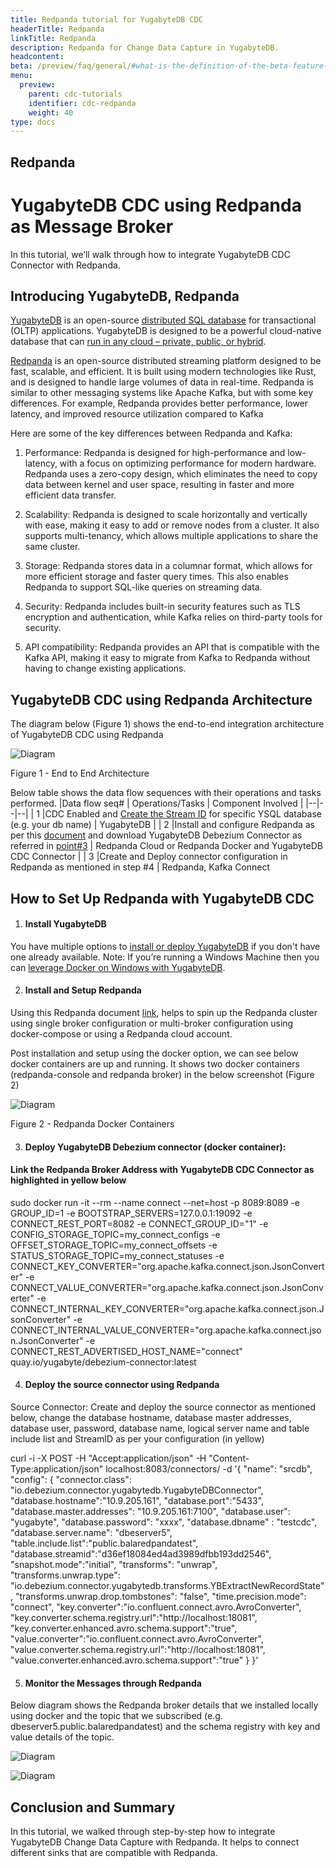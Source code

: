 ```yaml
---
title: Redpanda tutorial for YugabyteDB CDC
headerTitle: Redpanda
linkTitle: Redpanda
description: Redpanda for Change Data Capture in YugabyteDB.
headcontent:
beta: /preview/faq/general/#what-is-the-definition-of-the-beta-feature-tag
menu:
  preview:
    parent: cdc-tutorials
    identifier: cdc-redpanda
    weight: 40
type: docs
---
```


## Redpanda
# YugabyteDB CDC using Redpanda as Message Broker

  

In this tutorial, we’ll walk through how to integrate YugabyteDB CDC Connector with Redpanda.

## Introducing YugabyteDB, Redpanda

  

[YugabyteDB](https://www.yugabyte.com/yugabytedb/) is an open-source [distributed SQL database](https://www.yugabyte.com/distributed-sql/distributed-sql-database/) for transactional (OLTP) applications. YugabyteDB is designed to be a powerful cloud-native database that can [run in any cloud – private, public, or hybrid](https://www.yugabyte.com/compare-products/).

  

[Redpanda](https://redpanda.com/) is an open-source distributed streaming platform designed to be fast, scalable, and efficient. It is built using modern technologies like Rust, and is designed to handle large volumes of data in real-time. Redpanda is similar to other messaging systems like Apache Kafka, but with some key differences. For example, Redpanda provides better performance, lower latency, and improved resource utilization compared to Kafka

  

Here are some of the key differences between Redpanda and Kafka:

1.  Performance: Redpanda is designed for high-performance and low-latency, with a focus on optimizing performance for modern hardware. Redpanda uses a zero-copy design, which eliminates the need to copy data between kernel and user space, resulting in faster and more efficient data transfer.
    
2.  Scalability: Redpanda is designed to scale horizontally and vertically with ease, making it easy to add or remove nodes from a cluster. It also supports multi-tenancy, which allows multiple applications to share the same cluster.
    
3.  Storage: Redpanda stores data in a columnar format, which allows for more efficient storage and faster query times. This also enables Redpanda to support SQL-like queries on streaming data.
    
4.  Security: Redpanda includes built-in security features such as TLS encryption and authentication, while Kafka relies on third-party tools for security.
    
5.  API compatibility: Redpanda provides an API that is compatible with the Kafka API, making it easy to migrate from Kafka to Redpanda without having to change existing applications.
    

## YugabyteDB CDC using Redpanda Architecture

The diagram below (Figure 1) shows the end-to-end integration architecture of YugabyteDB CDC using Redpanda

  
![Diagram](/redpanda_images/Redpanda_Integration.jpg)

Figure 1 - End to End Architecture

  

Below table shows the data flow sequences with their operations and tasks performed.
|Data flow seq#  |  Operations/Tasks | Component Involved |
|--|--|--|
| 1 |CDC Enabled and [Create the Stream ID](https://docs.yugabyte.com/preview/integrations/cdc/debezium/) for specific YSQL database (e.g. your db name)   | YugabyteDB |
| 2 |Install and configure Redpanda as per this [document](https://docs.redpanda.com/docs/get-started/quick-start/?quickstart=docker) and download YugabyteDB Debezium Connector as referred in [point#3](https://docs.google.com/document/d/1b2dQfMydXWr1iQ7SY_-l0Gda9NdklrHW-a6kBAoUKhg/edit#heading=h.earrcamsknhe) | Redpanda Cloud or Redpanda Docker and YugabyteDB CDC Connector |
| 3 |Create and Deploy connector configuration in Redpanda as mentioned in step #4 | Redpanda, Kafka Connect 

## How to Set Up Redpanda with YugabyteDB CDC

1.  #### Install YugabyteDB
    

You have multiple options to [install or deploy YugabyteDB](https://docs.yugabyte.com/latest/deploy/) if you don't have one already available. Note: If you’re running a Windows Machine then you can [leverage Docker on Windows with YugabyteDB](https://docs.yugabyte.com/preview/quick-start/docker/).

2.  #### Install and Setup Redpanda
    

Using this Redpanda document [link](https://docs.redpanda.com/docs/get-started/quick-start/?quickstart=docker), helps to spin up the Redpanda cluster using single broker configuration or multi-broker configuration using docker-compose or using a Redpanda cloud account.

Post installation and setup using the docker option, we can see below docker containers are up and running. It shows two docker containers (redpanda-console and redpanda broker) in the below screenshot (Figure 2)

![Diagram](/redpanda_images/Fig2_Redpand_Docker_Container.jpg)

Figure 2 - Redpanda Docker Containers

    

3.  #### Deploy YugabyteDB Debezium connector (docker container):
    

#### Link the Redpanda Broker Address with YugabyteDB CDC Connector as highlighted in yellow below

sudo docker run -it --rm --name connect --net=host -p 8089:8089 -e GROUP_ID=1 -e BOOTSTRAP_SERVERS=127.0.0.1:19092 -e CONNECT_REST_PORT=8082 -e CONNECT_GROUP_ID="1" -e CONFIG_STORAGE_TOPIC=my_connect_configs -e OFFSET_STORAGE_TOPIC=my_connect_offsets -e STATUS_STORAGE_TOPIC=my_connect_statuses -e CONNECT_KEY_CONVERTER="org.apache.kafka.connect.json.JsonConverter" -e CONNECT_VALUE_CONVERTER="org.apache.kafka.connect.json.JsonConverter" -e CONNECT_INTERNAL_KEY_CONVERTER="org.apache.kafka.connect.json.JsonConverter" -e CONNECT_INTERNAL_VALUE_CONVERTER="org.apache.kafka.connect.json.JsonConverter" -e CONNECT_REST_ADVERTISED_HOST_NAME="connect" quay.io/yugabyte/debezium-connector:latest
  
4.  #### Deploy the source connector using Redpanda

Source Connector: Create and deploy the source connector as mentioned below, change the database hostname, database master addresses, database user, password, database name, logical server name and table include list and StreamID as per your configuration (in yellow)

curl -i -X  POST -H  "Accept:application/json" -H  "Content-Type:application/json" localhost:8083/connectors/ -d '{
  "name": "srcdb",
  "config": {
  "connector.class": "io.debezium.connector.yugabytedb.YugabyteDBConnector",
  "database.hostname":"10.9.205.161",
  "database.port":"5433",
  "database.master.addresses": "10.9.205.161:7100",
  "database.user": "yugabyte",
  "database.password": "xxxx",
  "database.dbname" : "testcdc",
  "database.server.name": "dbeserver5",
  "table.include.list":"public.balaredpandatest",
  "database.streamid":"d36ef18084ed4ad3989dfbb193dd2546",
  "snapshot.mode":"initial",
  "transforms": "unwrap",
  "transforms.unwrap.type": "io.debezium.connector.yugabytedb.transforms.YBExtractNewRecordState",
  "transforms.unwrap.drop.tombstones": "false",
  "time.precision.mode": "connect",
  "key.converter":"io.confluent.connect.avro.AvroConverter",
  "key.converter.schema.registry.url":"http://localhost:18081",
  "key.converter.enhanced.avro.schema.support":"true",
  "value.converter":"io.confluent.connect.avro.AvroConverter",
  "value.converter.schema.registry.url":"http://localhost:18081",
  "value.converter.enhanced.avro.schema.support":"true"
	}
}'

  5.  #### Monitor the Messages through Redpanda

Below diagram shows the Redpanda broker details that we installed locally using docker and the topic that we subscribed (e.g. dbeserver5.public.balaredpandatest) and the schema registry with key and value details of the topic.

![Diagram](/redpanda_images/Monitor1.jpg)

![Diagram](/redpanda_images/Monitor2.jpg)

## Conclusion and Summary

In this tutorial, we walked through step-by-step how to integrate YugabyteDB Change Data Capture with Redpanda. It helps to connect different sinks that are compatible with Redpanda.